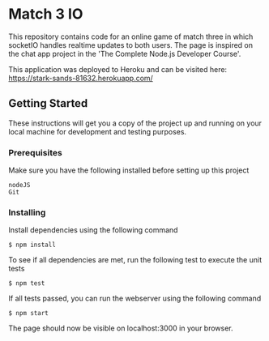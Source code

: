 # Match 3 IO

This repository contains code for an online game of match three in which socketIO handles realtime updates to both users. The page is inspired on the chat app project in the 'The Complete Node.js Developer Course'.

This application was deployed to Heroku and can be visited here: https://stark-sands-81632.herokuapp.com/

## Getting Started

These instructions will get you a copy of the project up and running on your local machine for development and testing purposes.

### Prerequisites

Make sure you have the following installed before setting up this project

```
nodeJS
Git
```

### Installing

Install dependencies using the following command

```
$ npm install
```

To see if all dependencies are met, run the following test to execute the unit tests

```
$ npm test
```

If all tests passed, you can run the webserver using the following command

```
$ npm start
```
The page should now be visible on localhost:3000 in your browser.
